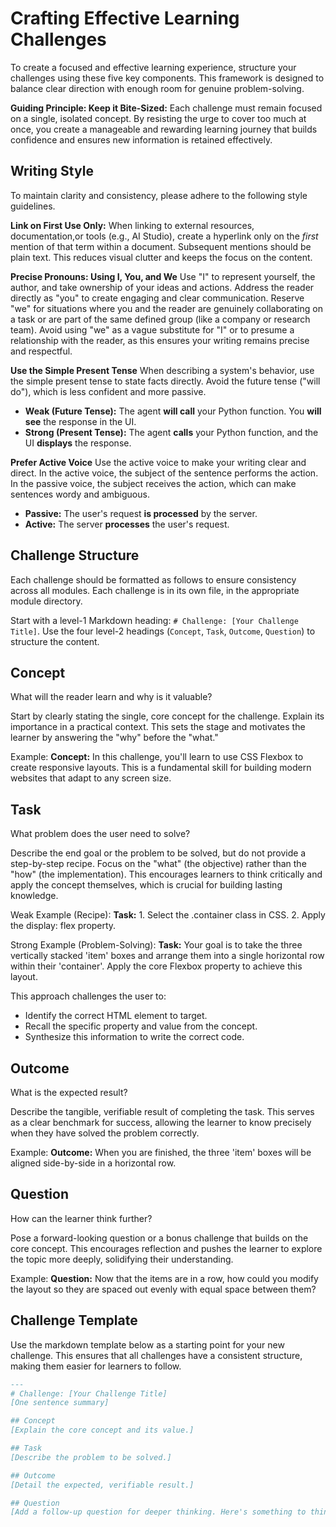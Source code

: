 # Crafting Effective Learning Challenges
To create a focused and effective learning experience, structure your challenges using these five key components. This framework is designed to balance clear direction with enough room for genuine problem-solving.

**Guiding Principle: Keep it Bite-Sized:**
Each challenge must remain focused on a single, isolated concept. By resisting the urge to cover too much at once, you create a manageable and rewarding learning journey that builds confidence and ensures new information is retained effectively.

## Writing Style
To maintain clarity and consistency, please adhere to the following style guidelines.

**Link on First Use Only:**
When linking to external resources, documentation,or tools (e.g., AI Studio), create a hyperlink only on the *first* mention of that term within a document. Subsequent mentions should be plain text. This reduces visual clutter and keeps the focus on the content.

**Precise Pronouns: Using I, You, and We**
Use "I" to represent yourself, the author, and take ownership of your ideas and actions. Address the reader directly as "you" to create engaging and clear communication. Reserve "we" for situations where you and the reader are genuinely collaborating on a task or are part of the same defined group (like a company or research team). Avoid using "we" as a vague substitute for "I" or to presume a relationship with the reader, as this ensures your writing remains precise and respectful.

**Use the Simple Present Tense**
When describing a system's behavior, use the simple present tense to state facts directly. Avoid the future tense ("will do"), which is less confident and more passive.

*   **Weak (Future Tense):** The agent **will call** your Python function. You **will see** the response in the UI.
*   **Strong (Present Tense):** The agent **calls** your Python function, and the UI **displays** the response.

**Prefer Active Voice**
Use the active voice to make your writing clear and direct. In the active voice, the subject of the sentence performs the action. In the passive voice, the subject receives the action, which can make sentences wordy and ambiguous.

*   **Passive:** The user's request **is processed** by the server.
*   **Active:** The server **processes** the user's request.

## Challenge Structure
Each challenge should be formatted as follows to ensure consistency across all modules. Each challenge is in its own file, in the appropriate module directory. 

Start with a level-1 Markdown heading: `# Challenge: [Your Challenge Title]`. Use the four level-2 headings (`Concept`, `Task`, `Outcome`, `Question`) to structure the content. 

## Concept
What will the reader learn and why is it valuable?

Start by clearly stating the single, core concept for the challenge. Explain its importance in a practical context. This sets the stage and motivates the learner by answering the "why" before the "what."

Example:
**Concept:** In this challenge, you'll learn to use CSS Flexbox to create responsive layouts. This is a fundamental skill for building modern websites that adapt to any screen size.

## Task
What problem does the user need to solve?

Describe the end goal or the problem to be solved, but do not provide a step-by-step recipe. Focus on the "what" (the objective) rather than the "how" (the implementation). This encourages learners to think critically and apply the concept themselves, which is crucial for building lasting knowledge.

Weak Example (Recipe):
**Task:** 1. Select the .container class in CSS. 2. Apply the display: flex property.

Strong Example (Problem-Solving):
**Task:** Your goal is to take the three vertically stacked 'item' boxes and arrange them into a single horizontal row within their 'container'. Apply the core Flexbox property to achieve this layout.

This approach challenges the user to:

- Identify the correct HTML element to target.
- Recall the specific property and value from the concept.
- Synthesize this information to write the correct code.

## Outcome
What is the expected result?

Describe the tangible, verifiable result of completing the task. This serves as a clear benchmark for success, allowing the learner to know precisely when they have solved the problem correctly.

Example:
**Outcome:** When you are finished, the three 'item' boxes will be aligned side-by-side in a horizontal row.

## Question
How can the learner think further?

Pose a forward-looking question or a bonus challenge that builds on the core concept. This encourages reflection and pushes the learner to explore the topic more deeply, solidifying their understanding.

Example:
**Question:** Now that the items are in a row, how could you modify the layout so they are spaced out evenly with equal space between them?

## Challenge Template
Use the markdown template below as a starting point for your new challenge. This ensures that all challenges have a consistent structure, making them easier for learners to follow.

```markdown
---
# Challenge: [Your Challenge Title]
[One sentence summary]

## Concept 
[Explain the core concept and its value.]

## Task 
[Describe the problem to be solved.]

## Outcome
[Detail the expected, verifiable result.]

## Question
[Add a follow-up question for deeper thinking. Here's something to think about...]
```
